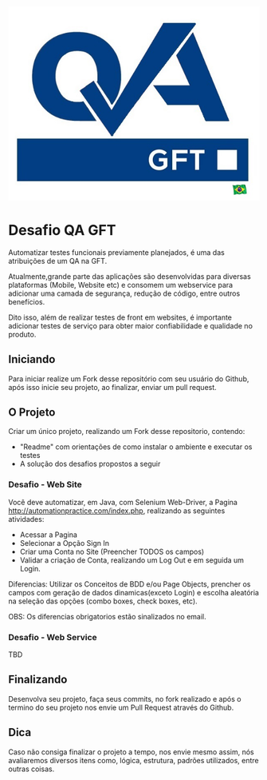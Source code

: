 ![alt text](https://raw.githubusercontent.com/henrique-pinheiro/teste_desafio/master/QA_GFT_BRAZIL.jpg)

# Desafio QA GFT

Automatizar testes funcionais previamente planejados, é uma das atribuições de um QA na GFT.

Atualmente,grande parte das aplicações são desenvolvidas para diversas plataformas (Mobile, Website etc) e consomem um webservice para adicionar uma camada de segurança, redução de código, entre outros benefícios.

Dito isso, além de realizar testes de front em websites, é importante adicionar testes de serviço para obter maior confiabilidade e qualidade no produto.

## Iniciando

Para iniciar realize um Fork desse repositório com seu usuário do Github, após isso inicie seu projeto, ao finalizar, enviar um pull request.

## O Projeto

Criar um único projeto, realizando um Fork desse repositorio, contendo:

* "Readme" com orientações de como instalar o ambiente e executar os testes
* A solução dos desafios propostos a seguir


### Desafio - Web Site

Você deve automatizar, em Java, com Selenium Web-Driver, a Pagina http://automationpractice.com/index.php, realizando as seguintes atividades:

* Acessar a Pagina
* Selecionar a Opção Sign In
* Criar uma Conta no Site (Preencher TODOS os campos)
* Validar a criação de Conta, realizando um Log Out e em seguida um Login.

Diferencias: Utilizar os Conceitos de BDD e/ou Page Objects, prencher os campos com geração de dados dinamicas(exceto Login) e escolha aleatória na seleção das opções (combo boxes, check boxes, etc).

OBS: Os diferencias obrigatorios estão sinalizados no email.

### Desafio - Web Service

TBD

## Finalizando

Desenvolva seu projeto, faça seus commits, no fork realizado e após o termino do seu projeto nos envie um Pull Request através do Github.

## Dica
Caso não consiga finalizar o projeto a tempo, nos envie mesmo assim, nós avaliaremos diversos itens como, lógica, estrutura, padrões utilizados, entre outras coisas.
